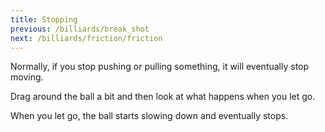 ```yaml
---
title: Stopping
previous: /billiards/break_shot
next: /billiards/friction/friction
---
```


<script>
    var sim = createSimulation({
        initialize: function(simulation) {
            var p = simulation.parameters;
            p.friction = 0.2;

            initBilliards(simulation, simulation.boxBounds);

    		setToolbarAvailableTools(simulation.toolbar, ["move"]);
        }
    });
</script>


Normally, if you stop pushing or pulling something, it will eventually stop moving.

Drag around the ball a bit and then look at what happens when you let go.

<script>
    var isDragging = false
	cue(function () {
        if (sim.mouse.mode === MouseMode.move)
        {
            isDragging = true;
        }

        var didJustLetGo = isDragging && (sim.mouse.mode === MouseMode.none);
        return didJustLetGo;
    });
	endStep();
</script>

When you let go, the ball starts slowing down and eventually stops.

